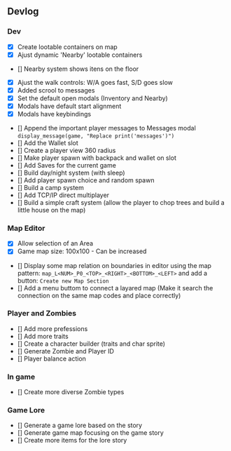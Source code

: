 ## Devlog

### Dev
- [x] Create lootable containers on map
- [x] Ajust dynamic 'Nearby' lootable containers
- [] Nearby system shows itens on the floor
- [x] Ajust the walk controls: W/A goes fast, S/D goes slow
- [x] Added scrool to messages
- [x] Set the default open modals (Inventory and Nearby)
- [x] Modals have default start alignment
- [x] Modals have keybindings
- [] Append the important player messages to Messages modal ```display_message(game, "Replace print('messages')")```
- [] Add the Wallet slot
- [] Create a player view 360 radius
- [] Make player spawn with backpack and wallet on slot
- [] Add Saves for the current game
- [] Build day/night system (with sleep)
- [] Add player spawn choice and random spawn
- [] Build a camp system
- [] Add TCP/IP direct multiplayer
- [] Build a simple craft system (allow the player to chop trees and build a little house on the map)

### Map Editor
- [x] Allow selection of an Area
- [x] Game map size: 100x100 - Can be increased
- [] Display some map relation on boundaries in editor using the map pattern: ```map_L<NUM>_P0_<TOP>_<RIGHT>_<BOTTOM>_<LEFT>``` and add a button: ```Create new Map Section```
- [] Add a menu buttom to connect a layared map (Make it search the connection on the same map codes and place correctly)

### Player and Zombies
- [] Add more prefessions
- [] Add more traits
- [] Create a character builder (traits and char sprite)
- [] Generate Zombie and Player ID
- [] Player balance action

### In game
- [] Create more diverse Zombie types

### Game Lore
- [] Generate a game lore based on the story
- [] Generate game map focusing on the game story
- [] Create more items for the lore story
